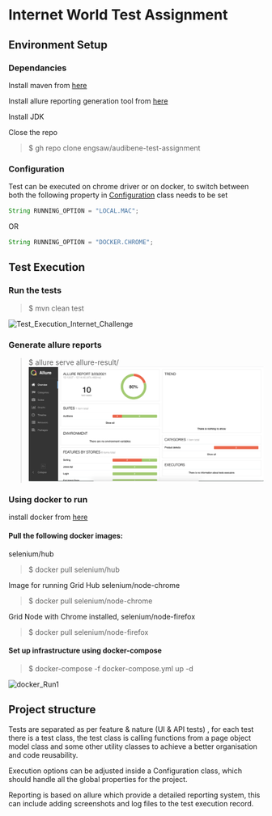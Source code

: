 # Internet World Test Assignment


## Environment Setup

### Dependancies
Install maven from [here](https://maven.apache.org/install.html)

Install allure reporting generation tool from [here](https://docs.qameta.io/allure/)

Install JDK 

Close the repo
> $ gh repo clone engsaw/audibene-test-assignment

### Configuration
Test can be executed on chrome driver or on docker, to switch between both the following property in [Configuration](https://github.com/engsaw/audibene-test-assignment/blob/master/src/main/java/org/audibene/utilities/Configuration.java) class needs to be set
```java
String RUNNING_OPTION = "LOCAL.MAC"; 
```
OR
``` java 
String RUNNING_OPTION = "DOCKER.CHROME";
```
## Test Execution
### Run the tests
> $ mvn clean test

![Test_Execution_Internet_Challenge](https://user-images.githubusercontent.com/30292596/112163315-33f2eb00-8bed-11eb-9c6a-964a27ca5bbb.gif)

### Generate allure reports
> $ allure serve allure-result/
![Allure Report](https://github.com/engsaw/audibene-test-assignment/blob/master/src/test/resources/allure_report.png)

### Using docker to run 
install docker from [here](https://docs.docker.com/desktop/)

#### Pull the following docker images:

selenium/hub
> $ docker pull selenium/hub
> 
Image for running Grid Hub selenium/node-chrome
> $ docker pull selenium/node-chrome

Grid Node with Chrome installed, selenium/node-firefox
> $ docker pull selenium/node-firefox

#### Set up infrastructure using docker-compose
> $ docker-compose -f docker-compose.yml up -d

![docker_Run1](https://user-images.githubusercontent.com/30292596/112179980-6efc1b00-8bfb-11eb-87f0-5b41eb79b59b.gif)

## Project structure
Tests are separated as per feature & nature (UI & API tests) , for each test there is a test class, the test class is calling functions from a page object model class and some other  utility classes to achieve a better organisation and code reusability.

Execution options can be adjusted inside a Configuration class, which should handle all the global properties for the project.

Reporting is based on allure which provide a detailed reporting system, this can include adding screenshots and log files to the test execution record. 
